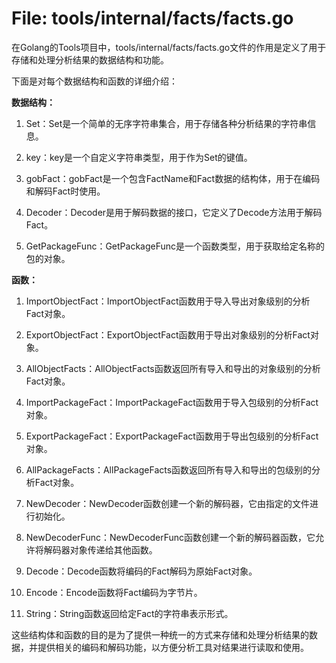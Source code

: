 # File: tools/internal/facts/facts.go

在Golang的Tools项目中，tools/internal/facts/facts.go文件的作用是定义了用于存储和处理分析结果的数据结构和功能。

下面是对每个数据结构和函数的详细介绍：

**数据结构：**

1. Set：Set是一个简单的无序字符串集合，用于存储各种分析结果的字符串信息。

2. key：key是一个自定义字符串类型，用于作为Set的键值。

3. gobFact：gobFact是一个包含FactName和Fact数据的结构体，用于在编码和解码Fact时使用。

4. Decoder：Decoder是用于解码数据的接口，它定义了Decode方法用于解码Fact。

5. GetPackageFunc：GetPackageFunc是一个函数类型，用于获取给定名称的包的对象。

**函数：**

1. ImportObjectFact：ImportObjectFact函数用于导入导出对象级别的分析Fact对象。

2. ExportObjectFact：ExportObjectFact函数用于导出对象级别的分析Fact对象。

3. AllObjectFacts：AllObjectFacts函数返回所有导入和导出的对象级别的分析Fact对象。

4. ImportPackageFact：ImportPackageFact函数用于导入包级别的分析Fact对象。

5. ExportPackageFact：ExportPackageFact函数用于导出包级别的分析Fact对象。

6. AllPackageFacts：AllPackageFacts函数返回所有导入和导出的包级别的分析Fact对象。

7. NewDecoder：NewDecoder函数创建一个新的解码器，它由指定的文件进行初始化。

8. NewDecoderFunc：NewDecoderFunc函数创建一个新的解码器函数，它允许将解码器对象传递给其他函数。

9. Decode：Decode函数将编码的Fact解码为原始Fact对象。

10. Encode：Encode函数将Fact编码为字节片。

11. String：String函数返回给定Fact的字符串表示形式。

这些结构体和函数的目的是为了提供一种统一的方式来存储和处理分析结果的数据，并提供相关的编码和解码功能，以方便分析工具对结果进行读取和使用。


